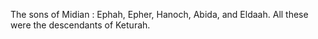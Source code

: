 The sons of Midian : Ephah, Epher, Hanoch, Abida, and Eldaah. All these were the descendants of Keturah.
